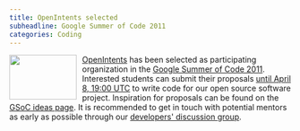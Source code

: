 ```yaml
---
title: OpenIntents selected
subheadline: Google Summer of Code 2011
categories: Coding
---
```

<a href="http://www.google-melange.com/gsoc/homepage/google/gsoc2011"><img src="/sites/default/files/GSoC2011_120x80.png" width="120" height="80" align="left" style="margin-right: 10px;" /></a><a href="http://www.google-melange.com/gsoc/org/google/gsoc2011/openintents">OpenIntents</a> has been selected as participating organization in the <a href="http://www.google-melange.com/gsoc/homepage/google/gsoc2011">Google Summer of Code 2011</a>. Interested students can submit their proposals <a href="http://www.google-melange.com/gsoc/events/google/gsoc2011">until April 8, 19:00 UTC</a> to write code for our open source software project. Inspiration for proposals can be found on the <a href="http://code.google.com/p/openintents/wiki/GSoC2011Ideas">GSoC ideas page</a>. It is recommended to get in touch with potential mentors as early as possible through our <a href="http://groups.google.com/group/openintents">developers' discussion group</a>.
